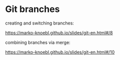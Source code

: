 # Git branches

creating and switching branches:

https://marko-knoebl.github.io/slides/git-en.html#/8

combining branches via merge:

https://marko-knoebl.github.io/slides/git-en.html#/10

